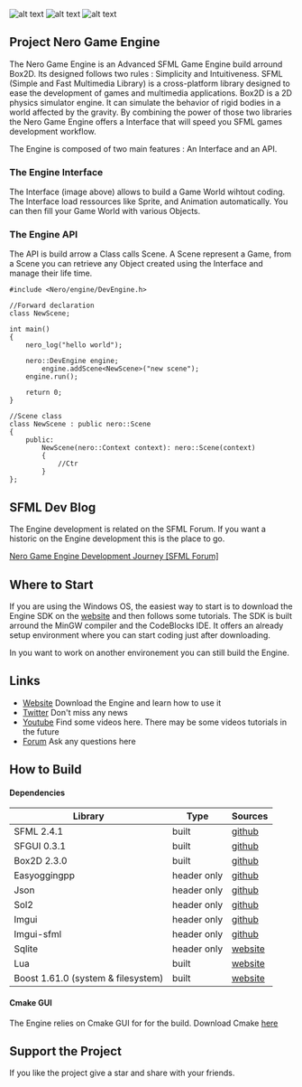 
![alt text](https://www.nero-game.com/resource/artwork/github/github_readme_header.png)
![alt text](https://www.nero-game.com/resource/artwork/github/github_readme_engine_ui.png)
![alt text](https://www.nero-game.com/resource/artwork/github/github_readme_download.png)
## Project Nero Game Engine

The Nero Game Engine is an Advanced SFML Game Engine build arround Box2D. Its designed follows two rules : Simplicity and Intuitiveness. 
SFML (Simple and Fast Multimedia Library) is a cross-platform library designed to ease the development of games and multimedia applications.  Box2D is a 2D physics simulator engine. It can simulate the behavior of rigid bodies in a world affected by the gravity. By combining the power of those two libraries the Nero Game Engine offers a Interface that will speed you SFML games development workflow.

The Engine is composed of two main features : An Interface and an API.

###  The Engine Interface 
The Interface (image above) allows to build a Game World wihtout coding. The Interface load ressources like Sprite, and Animation automatically. You can then fill your Game World with various Objects.

### The Engine API

The API is build arrow a Class calls Scene. A Scene represent a Game, from a Scene you can retrieve any Object created using the Interface and manage their life time.

    #include <Nero/engine/DevEngine.h>
    
    //Forward declaration
    class NewScene;
    
    int main()
    {
	    nero_log("hello world");
    
        nero::DevEngine engine;
            engine.addScene<NewScene>("new scene");
        engine.run();
    
        return 0;
    }
    
    //Scene class
    class NewScene : public nero::Scene
    {
        public:
            NewScene(nero::Context context): nero::Scene(context)
            {
                //Ctr
            }
    };


## SFML Dev Blog

The Engine development is related on the SFML Forum. If you want a historic on the Engine development this is the place to go.

[Nero Game Engine Development Journey \[SFML Forum\]](https://en.sfml-dev.org/forums/index.php?topic=21019.0)

## Where to Start

If you are using the Windows OS,  the easiest way to start is to download the Engine SDK on the [website](https://www.nero-game.com) and then follows some tutorials. The SDK is built arround the MinGW compiler and the CodeBlocks IDE. It offers an already setup environment where you can start coding just after downloading.

In you want to work on another environement you can still build the Engine.

## Links
- [Website](https://www.nero-game.com/) 	Download the Engine and learn how to use it
- [Twitter](https://twitter.com/nerogameengine) Don't miss any news
- [Youtube]() Find some videos here. There may be some videos tutorials in the future
- [Forum](https://www.nero-game.com/forum/) Ask any questions here

## How to Build

#### Dependencies 

| Library | Type | Sources | 
| --- | --- | --- |
| SFML 2.4.1 | built | [github](https://github.com/SFML/SFML) |
| SFGUI 0.3.1 | built | [github](https://github.com/TankOs/SFGUI) |
| Box2D 2.3.0| built | [github](https://github.com/erincatto/Box2D) |
| Easyoggingpp | header only| [github](https://github.com/zuhd-org/easyloggingpp) |
| Json|  header only | [github](https://github.com/nlohmann/json) |
| Sol2 | header only | [github](https://github.com/ThePhD/sol2) |
| Imgui| header only | [github](https://github.com/ocornut/imgui) |
| Imgui-sfml| header only | [github](https://github.com/eliasdaler/imgui-sfml) |
| Sqlite | header only | [website](https://www.sqlite.org/index.html) |
| Lua| built | [website](https://www.lua.org/download.html) |
| Boost 1.61.0 (system & filesystem) | built | [website](https://www.boost.org/users/history/version_1_61_0.html) |

#### Cmake GUI

The Engine relies on Cmake GUI for for the build. Download Cmake [here](https://cmake.org)

## Support the Project

If you like the project give a star and share with your friends. 

